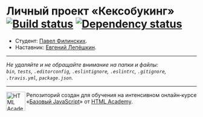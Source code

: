 # Личный проект «Кексобукинг» [![Build status][travis-image]][travis-url] [![Dependency status][dependency-image]][dependency-url]

* Студент: [Павел Филинских](https://up.htmlacademy.ru/javascript/8/user/19082).
* Наставник: [Евгений Лепёшкин](https://htmlacademy.ru/profile/id144641).

---

_Не удаляйте и не обращайте внимание на папки и файлы:_<br>
_`bin`, `tests`, `.editorconfig`, `.eslintignore`, `.eslintrc`, `.gitignore`, `.travis.yml`, `package.json`._

---

<a href="https://htmlacademy.ru/intensive/javascript"><img align="left" width="50" height="50" title="HTML Academy" src="https://up.htmlacademy.ru/static/img/intensive/javascript/logo-for-github.svg"></a>

Репозиторий создан для обучения на интенсивном онлайн‑курсе «[Базовый JavaScript](https://htmlacademy.ru/intensive/javascript)» от [HTML Academy](https://htmlacademy.ru).

[travis-image]: https://travis-ci.org/htmlacademy-javascript/19082-keksobooking.svg?branch=master
[travis-url]: https://travis-ci.org/htmlacademy-javascript/19082-keksobooking
[dependency-image]: https://david-dm.org/htmlacademy-javascript/19082-keksobooking.svg?style=flat-square
[dependency-url]: https://david-dm.org/htmlacademy-javascript/19082-keksobooking
